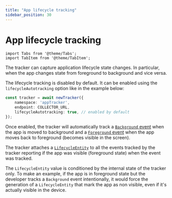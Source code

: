 ```yaml
---
title: "App lifecycle tracking"
sidebar_position: 30
---
```


# App lifecycle tracking

```mdx-code-block
import Tabs from '@theme/Tabs';
import TabItem from '@theme/TabItem';
```

The tracker can capture application lifecycle state changes. In particular, when the app changes state from foreground to background and vice versa.

The lifecycle tracking is disabled by default. It can be enabled using the `lifecycleAutotracking` option like in the example below:

```typescript
const tracker = await newTracker({
    namespace: 'appTracker',
    endpoint: COLLECTOR_URL,
    lifecycleAutotracking: true, // enabled by default
});
```

Once enabled, the tracker will automatically track a [`Background` event](/docs/sources/trackers/snowplow-tracker-protocol/ootb-data/mobile-lifecycle-events/index.md#background-event) when the app is moved to background and a [`Foreground` event](/docs/sources/trackers/snowplow-tracker-protocol/ootb-data/mobile-lifecycle-events/index.md#foreground-event) when the app moves back to foreground (becomes visible in the screen).

The tracker attaches a [`LifecycleEntity`](/docs/sources/trackers/snowplow-tracker-protocol/ootb-data/mobile-lifecycle-events/index.md#lifecycle-context-entity) to all the events tracked by the tracker reporting if the app was visible (foreground state) when the event was tracked.

The `LifecycleEntity` value is conditioned by the internal state of the tracker only. To make an example, if the app is in foreground state but the developer tracks a `Background` event intentionally, it would force the generation of a `LifecycleEntity` that mark the app as non visible, even if it's actually visible in the device.
